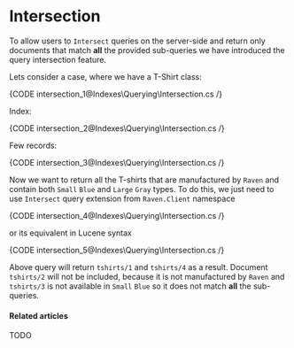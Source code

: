 ﻿# Intersection

To allow users to `Intersect` queries on the server-side and return only documents that match **all** the provided sub-queries we have introduced the query intersection feature.

Lets consider a case, where we have a T-Shirt class:

{CODE intersection_1@Indexes\Querying\Intersection.cs /}

Index:

{CODE intersection_2@Indexes\Querying\Intersection.cs /}

Few records:

{CODE intersection_3@Indexes\Querying\Intersection.cs /}

Now we want to return all the T-shirts that are manufactured by `Raven` and contain both `Small` `Blue` and `Large` `Gray` types. To do this, we just need to use `Intersect` query extension from `Raven.Client` namespace

{CODE intersection_4@Indexes\Querying\Intersection.cs /}

or its equivalent in Lucene syntax

{CODE intersection_5@Indexes\Querying\Intersection.cs /}

Above query will return `tshirts/1` and `tshirts/4` as a result. Document `tshirts/2` will not be included, because it is not manufactured by `Raven` and `tshirts/3` is not available in `Small` `Blue` so it does not match **all** the sub-queries.

#### Related articles

TODO